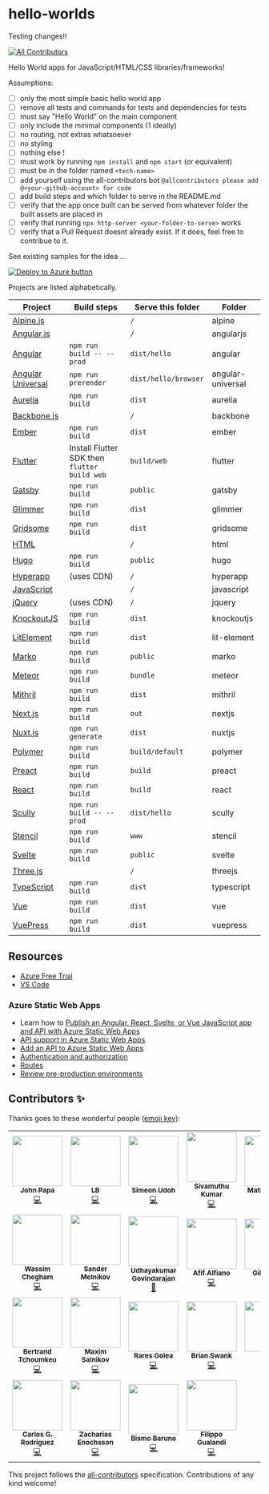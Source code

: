 # hello-worlds

Testing changes!!

<!-- ALL-CONTRIBUTORS-BADGE:START - Do not remove or modify this section -->
[![All Contributors](https://img.shields.io/badge/all_contributors-25-blue.svg?style=flat-square)](#contributors)
<!-- ALL-CONTRIBUTORS-BADGE:END -->

Hello World apps for JavaScript/HTML/CSS libraries/frameworks!

Assumptions:

- [ ] only the most simple basic hello world app
- [ ] remove all tests and commands for tests and dependencies for tests
- [ ] must say "Hello World" on the main component
- [ ] only include the minimal components (1 ideally)
- [ ] no routing, not extras whatsoever
- [ ] no styling
- [ ] nothing else !
- [ ] must work by running `npm install` and `npm start` (or equivalent)
- [ ] must be in the folder named `<tech-name>`
- [ ] add yourself using the all-contributors bot `@allcontributors please add @<your-github-account> for code`
- [ ] add build steps and which folder to serve in the README.md
- [ ] verify that the app once built can be served from whatever folder the built assets are placed in
- [ ] verify that running `npx http-server <your-folder-to-serve>` works
- [ ] verify that a Pull Request doesnt already exist. If it does, feel free to contribue to it.

See existing samples for the idea ...

[![Deploy to Azure button](https://aka.ms/deploytoazurebutton)](https://portal.azure.com/?feature.customportal=false&WT.mc_id=build2020_swa-github-jopapa#create/Microsoft.StaticApp)

Projects are listed alphabetically.

| Project     | Build steps                                  | Serve this folder | Folder      |
| ----------- | -------------------------------------------- | ----------------- | ----------- |
| [Alpine.js](https://github.com/alpinejs/alpine/)| | `/`               | alpine      |
| [Angular.js](https://angularjs.org/) | | `/`               | angularjs   |
| [Angular](https://angular.io/)     | `npm run build -- --prod`                    | `dist/hello`      | angular     |
| [Angular Universal](https://angular.io/guide/universal) | `npm run prerender`                     | `dist/hello/browser`| angular-universal|
| [Aurelia](https://aurelia.io/)     | `npm run build`                              | `dist`            | aurelia     |
| [Backbone.js](https://backbonejs.org/) |                                              | `/`               | backbone    |
| [Ember](https://emberjs.com/)       | `npm run build`                              | `dist`            | ember       |
| [Flutter](https://flutter.dev/)     | Install Flutter SDK then `flutter build web` | `build/web`       | flutter     |
| [Gatsby](https://www.gatsbyjs.org/)      | `npm run build`                              | `public`          | gatsby      |
| [Glimmer](https://glimmerjs.com/)     | `npm run build`                              | `dist`            | glimmer     |
| [Gridsome](https://gridsome.org/)    | `npm run build`                              | `dist`            | gridsome    |
| [HTML](https://developer.mozilla.org/docs/Web/HTML)        |                                              | `/`               | html        |
| [Hugo](https://gohugo.io/)        | `npm run build`                              | `public`          | hugo        |
| [Hyperapp](https://hyperapp.dev/)    | (uses CDN)                                   | `/`               | hyperapp    |
| [JavaScript](https://developer.mozilla.org/docs/Web/javascript)  |                                              | `/`               | javascript  |
| [jQuery](https://jquery.com/)      | (uses CDN)                                   | `/`               | jquery      |
| [KnockoutJS](https://knockoutjs.com/)  | `npm run build`                              | `dist`            | knockoutjs  |
| [LitElement](https://lit-element.polymer-project.org/) | `npm run build`                              | `dist`            | lit-element |
| [Marko](https://markojs.com/)       | `npm run build`                              | `public`          | marko       |
| [Meteor](https://www.meteor.com/)      | `npm run build`                              | `bundle`          | meteor      |
| [Mithril](https://mithril.js.org/)     | `npm run build`                              | `dist`            | mithril     |
| [Next.js](https://nextjs.org/)     | `npm run build`                              | `out`             | nextjs      |
| [Nuxt.js](https://nuxtjs.org/)     | `npm run generate`                           | `dist`            | nuxtjs      |
| [Polymer](https://www.polymer-project.org/)     | `npm run build`                              | `build/default`   | polymer     |
| [Preact](https://preactjs.com/)      | `npm run build`                              | `build`           | preact      |
| [React](https://reactjs.org/)       | `npm run build`                              | `build`           | react       |
| [Scully](https://github.com/scullyio/scully)      | `npm run build -- --prod`                    | `dist/hello`      | scully      |
| [Stencil](https://stenciljs.com/)     | `npm run build`                              | `www`             | stencil     |
| [Svelte](https://svelte.dev/)       | `npm run build`                              | `public`          | svelte      |
| [Three.js](https://threejs.org/)     |                                  | `/`               | threejs     |
| [TypeScript](https://www.typescriptlang.org/)   | `npm run build`                              | `dist`            | typescript  |
| [Vue](http://vuejs.com/)               | `npm run build`                              | `dist`            | vue         |
| [VuePress](https://vuepress.vuejs.org/)    | `npm run build`                              | `dist`            | vuepress    |

## Resources

- [Azure Free Trial](https://azure.microsoft.com/en-us/free/?wt.mc_id=helloworlds-github-jopapa)
- [VS Code](https://code.visualstudio.com?wt.mc_id=helloworlds-github-jopapa)

### Azure Static Web Apps

- Learn how to [Publish an Angular, React, Svelte, or Vue JavaScript app and API with Azure Static Web Apps](https://docs.microsoft.com/learn/modules/publish-app-service-static-web-app-api?wt.mc_id=hello_worlds-github-jopapa)
- [API support in Azure Static Web Apps](https://docs.microsoft.com/azure/static-web-apps/apis?wt.mc_id=hello_worlds-github-jopapa)
- [Add an API to Azure Static Web Apps](https://docs.microsoft.com/azure/static-web-apps/add-api?wt.mc_id=hello_worlds-github-jopapa)
- [Authentication and authorization](https://docs.microsoft.com/azure/static-web-apps/authentication-authorization?wt.mc_id=hello_worlds-github-jopapa)
- [Routes](https://docs.microsoft.com/azure/static-web-apps/routes?wt.mc_id=hello_worlds-github-jopapa)
- [Review pre-production environments](https://docs.microsoft.com/azure/static-web-apps/review-publish-pull-requests?wt.mc_id=hello_worlds-github-jopapa)

## Contributors ✨

Thanks goes to these wonderful people ([emoji key](https://allcontributors.org/docs/en/emoji-key)):

<!-- ALL-CONTRIBUTORS-LIST:START - Do not remove or modify this section -->
<!-- prettier-ignore-start -->
<!-- markdownlint-disable -->
<table>
  <tr>
    <td align="center"><a href="http://johnpapa.net"><img src="https://avatars2.githubusercontent.com/u/1202528?v=4" width="100px;" alt=""/><br /><sub><b>John Papa</b></sub></a><br /><a href="https://github.com/johnpapa/hello-worlds/commits?author=johnpapa" title="Code">💻</a></td>
    <td align="center"><a href="https://github.com/laurieontech"><img src="https://avatars3.githubusercontent.com/u/15000607?v=4" width="100px;" alt=""/><br /><sub><b>LB</b></sub></a><br /><a href="https://github.com/johnpapa/hello-worlds/commits?author=laurieontech" title="Code">💻</a></td>
    <td align="center"><a href="https://simicode.me"><img src="https://avatars1.githubusercontent.com/u/25581792?v=4" width="100px;" alt=""/><br /><sub><b>Simeon Udoh</b></sub></a><br /><a href="https://github.com/johnpapa/hello-worlds/commits?author=simeon4real" title="Code">💻</a></td>
    <td align="center"><a href="https://twitter.com/ksivamuthu"><img src="https://avatars0.githubusercontent.com/u/4029525?v=4" width="100px;" alt=""/><br /><sub><b>Sivamuthu Kumar</b></sub></a><br /><a href="https://github.com/johnpapa/hello-worlds/commits?author=ksivamuthu" title="Code">💻</a></td>
    <td align="center"><a href="https://github.com/matiaskm"><img src="https://avatars3.githubusercontent.com/u/18614906?v=4" width="100px;" alt=""/><br /><sub><b>Matias Kohan</b></sub></a><br /><a href="https://github.com/johnpapa/hello-worlds/commits?author=matiaskm" title="Code">💻</a></td>
    <td align="center"><a href="https://github.com/Duraimurugan"><img src="https://avatars3.githubusercontent.com/u/7348388?v=4" width="100px;" alt=""/><br /><sub><b>Duraimurugan</b></sub></a><br /><a href="https://github.com/johnpapa/hello-worlds/commits?author=Duraimurugan" title="Code">💻</a></td>
    <td align="center"><a href="https://twitter.com/sinedied"><img src="https://avatars0.githubusercontent.com/u/593151?v=4" width="100px;" alt=""/><br /><sub><b>Yohan Lasorsa</b></sub></a><br /><a href="https://github.com/johnpapa/hello-worlds/commits?author=sinedied" title="Code">💻</a></td>
  </tr>
  <tr>
    <td align="center"><a href="https://wassim.dev"><img src="https://avatars2.githubusercontent.com/u/1699357?v=4" width="100px;" alt=""/><br /><sub><b>Wassim Chegham</b></sub></a><br /><a href="https://github.com/johnpapa/hello-worlds/commits?author=manekinekko" title="Code">💻</a></td>
    <td align="center"><a href="https://github.com/sandydoo"><img src="https://avatars3.githubusercontent.com/u/7572407?v=4" width="100px;" alt=""/><br /><sub><b>Sander Melnikov</b></sub></a><br /><a href="https://github.com/johnpapa/hello-worlds/commits?author=sandydoo" title="Code">💻</a></td>
    <td align="center"><a href="https://angularhive.com"><img src="https://avatars0.githubusercontent.com/u/29446574?v=4" width="100px;" alt=""/><br /><sub><b>Udhayakumar Govindarajan</b></sub></a><br /><a href="https://github.com/johnpapa/hello-worlds/commits?author=askudhay" title="Documentation">📖</a></td>
    <td align="center"><a href="https://behance.net/afifalfiano"><img src="https://avatars1.githubusercontent.com/u/47497276?v=4" width="100px;" alt=""/><br /><sub><b>Afif Alfiano</b></sub></a><br /><a href="https://github.com/johnpapa/hello-worlds/commits?author=afifalfiano" title="Code">💻</a></td>
    <td align="center"><a href="http://gilcreque.com"><img src="https://avatars2.githubusercontent.com/u/243234?v=4" width="100px;" alt=""/><br /><sub><b>Gil Creque</b></sub></a><br /><a href="https://github.com/johnpapa/hello-worlds/commits?author=gilcreque" title="Code">💻</a></td>
    <td align="center"><a href="https://github.com/afflexux"><img src="https://avatars0.githubusercontent.com/u/35804265?v=4" width="100px;" alt=""/><br /><sub><b>afflexux</b></sub></a><br /><a href="https://github.com/johnpapa/hello-worlds/commits?author=afflexux" title="Code">💻</a></td>
    <td align="center"><a href="https://github.com/apps/allcontributors"><img src="https://avatars0.githubusercontent.com/in/23186?v=4" width="100px;" alt=""/><br /><sub><b>allcontributors[bot]</b></sub></a><br /><a href="https://github.com/johnpapa/hello-worlds/commits?author=allcontributors[bot]" title="Documentation">📖</a></td>
  </tr>
  <tr>
    <td align="center"><a href="https://github.com/btchoum"><img src="https://avatars0.githubusercontent.com/u/9422996?v=4" width="100px;" alt=""/><br /><sub><b>Bertrand Tchoumkeu</b></sub></a><br /><a href="https://github.com/johnpapa/hello-worlds/commits?author=btchoum" title="Code">💻</a></td>
    <td align="center"><a href="https://medium.com/@webmaxru"><img src="https://avatars1.githubusercontent.com/u/1560278?v=4" width="100px;" alt=""/><br /><sub><b>Maxim Salnikov</b></sub></a><br /><a href="https://github.com/johnpapa/hello-worlds/commits?author=webmaxru" title="Code">💻</a></td>
    <td align="center"><a href="https://github.com/rgolea"><img src="https://avatars0.githubusercontent.com/u/8843202?v=4" width="100px;" alt=""/><br /><sub><b>Rares Golea</b></sub></a><br /><a href="https://github.com/johnpapa/hello-worlds/commits?author=rgolea" title="Code">💻</a></td>
    <td align="center"><a href="https://swank.dev/"><img src="https://avatars0.githubusercontent.com/u/18602728?v=4" width="100px;" alt=""/><br /><sub><b>Brian Swank</b></sub></a><br /><a href="https://github.com/johnpapa/hello-worlds/commits?author=bswank" title="Code">💻</a></td>
    <td align="center"><a href="https://codewithhugo.com"><img src="https://avatars1.githubusercontent.com/u/6459679?v=4" width="100px;" alt=""/><br /><sub><b>Hugo</b></sub></a><br /><a href="https://github.com/johnpapa/hello-worlds/commits?author=hugodf" title="Code">💻</a></td>
    <td align="center"><a href="https://noelmace.com"><img src="https://avatars3.githubusercontent.com/u/7578400?v=4" width="100px;" alt=""/><br /><sub><b>Noël Macé</b></sub></a><br /><a href="https://github.com/johnpapa/hello-worlds/commits?author=noelmace" title="Code">💻</a></td>
    <td align="center"><a href="https://github.com/wolfhoundjesse"><img src="https://avatars1.githubusercontent.com/u/13468509?v=4" width="100px;" alt=""/><br /><sub><b>Jesse M. Holmes</b></sub></a><br /><a href="https://github.com/johnpapa/hello-worlds/commits?author=wolfhoundjesse" title="Code">💻</a></td>
  </tr>
  <tr>
    <td align="center"><a href="https://github.com/carlosroec"><img src="https://avatars0.githubusercontent.com/u/1981518?v=4" width="100px;" alt=""/><br /><sub><b>Carlos G. Rodriguez</b></sub></a><br /><a href="https://github.com/johnpapa/hello-worlds/commits?author=carlosroec" title="Code">💻</a></td>
    <td align="center"><a href="http://zaceno.github.io"><img src="https://avatars3.githubusercontent.com/u/2061445?v=4" width="100px;" alt=""/><br /><sub><b>Zacharias Enochsson</b></sub></a><br /><a href="https://github.com/johnpapa/hello-worlds/commits?author=zaceno" title="Code">💻</a></td>
    <td align="center"><a href="https://moemoe89.github.io"><img src="https://avatars0.githubusercontent.com/u/7221739?v=4" width="100px;" alt=""/><br /><sub><b>Bismo Baruno</b></sub></a><br /><a href="https://github.com/johnpapa/hello-worlds/commits?author=moemoe89" title="Code">💻</a></td>
    <td align="center"><a href="https://github.com/Filini"><img src="https://avatars1.githubusercontent.com/u/10072578?v=4" width="100px;" alt=""/><br /><sub><b>Filippo Gualandi</b></sub></a><br /><a href="https://github.com/johnpapa/hello-worlds/commits?author=Filini" title="Code">💻</a></td>
  </tr>
</table>

<!-- markdownlint-enable -->
<!-- prettier-ignore-end -->
<!-- ALL-CONTRIBUTORS-LIST:END -->

This project follows the [all-contributors](https://github.com/all-contributors/all-contributors) specification. Contributions of any kind welcome!
